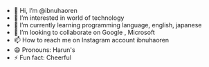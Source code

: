 - 👋 Hi, I’m @ibnuhaoren
- 👀 I’m interested in world of technology
- 🌱 I’m currently learning programming language, english, japanese
- 💞️ I’m looking to collaborate on Google , Microsoft 
- 📫 How to reach me on Instagram account ibnuhaoren
- 😄 Pronouns: Harun's
- ⚡ Fun fact: Cheerful

<!---
ibnuhaoren/ibnuhaoren is a ✨ special ✨ repository because its `README.md` (this file) appears on your GitHub profile.
You can click the Preview link to take a look at your changes.
--->

